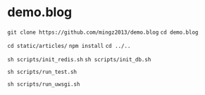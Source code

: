 # demo.blog

`git clone https://github.com/mingz2013/demo.blog`
`cd demo.blog`

`cd static/articles/`
`npm install`
`cd ../..`

`sh scripts/init_redis.sh`
`sh scripts/init_db.sh`

`sh scripts/run_test.sh`

`sh scripts/run_uwsgi.sh`

